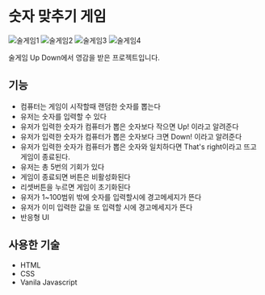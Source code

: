 # 숫자 맞추기 게임
![술게임1](https://github.com/kdy1993/numbergame_test/assets/70253615/698e5b42-ec70-42ad-b6d5-87f9ed794bb6)
![술게임2](https://github.com/kdy1993/numbergame_test/assets/70253615/0b069428-be79-4ca8-b15e-5299f43e96ca)
![술게임3](https://github.com/kdy1993/numbergame_test/assets/70253615/a44e0ff7-84a2-4f3a-be11-17ae8f804a61)
![술게임4](https://github.com/kdy1993/numbergame_test/assets/70253615/95208994-dc16-45d8-bf55-3544eed2a094)

술게임 Up Down에서 영감을 받은 프로젝트입니다.

## 기능
* 컴퓨터는 게임이 시작할때 랜덤한 숫자를 뽑는다
* 유저는 숫자를 입력할 수 있다
* 유저가 입력한 숫자가 컴퓨터가 뽑은 숫자보다 작으면 Up! 이라고 알려준다
* 유저가 입력한 숫자가 컴퓨터가 뽑은 숫자보다 크면 Down! 이라고 알려준다 
* 유저가 입력한 숫자가 컴퓨터가 뽑은 숫자와 일치하다면 That's right이라고 뜨고 게임이 종료된다.
* 유저는 총 5번의 기회가 있다
* 게임이 종료되면 버튼은 비활성화된다 
* 리셋버튼을 누르면 게임이 초기화된다
* 유저가 1~100범위 밖에 숫자를 입력할시에 경고메세지가 뜬다
* 유저가 이미 입력한 값을 또 입력할 시에 경고메세지가 뜬다
* 반응형 UI

## 사용한 기술
* HTML
* CSS
* Vanila Javascript
